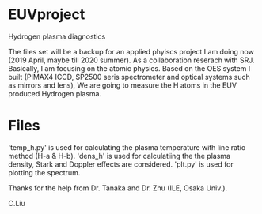 # EUVproject
Hydrogen plasma diagnostics

The files set will be a backup for an applied phyiscs project I am doing now (2019 April, maybe till 2020 summer). 
As a collaboration reserach with SRJ.
Basically, I am focusing on the atomic physics. 
Based on the OES system I built (PIMAX4 ICCD, SP2500 seris spectrometer and optical systems such as mirrors and lens),
We are going to measure the H atoms in the EUV produced Hydrogen plasma.
# Files
'temp_h.py' is used for calculating the plasma temperature with line ratio method (H-a & H-b).
'dens_h' is used for calculatiing the the plasma density, Stark and Doppler effects are considered.
'plt.py' is used for plotting the spectrum.

Thanks for the help from Dr. Tanaka and Dr. Zhu (ILE, Osaka Univ.).

C.Liu
